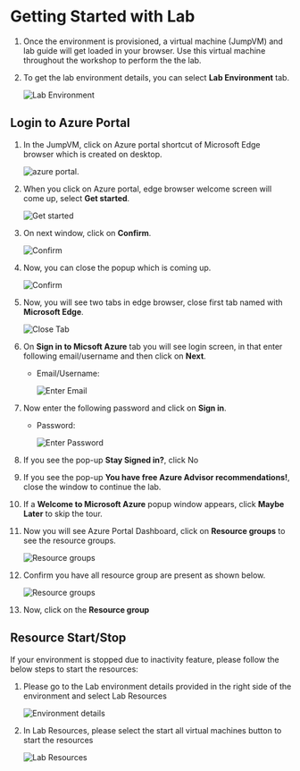 # Getting Started with Lab

1. Once the environment is provisioned, a virtual machine (JumpVM) and lab guide will get loaded in your browser. Use this virtual machine throughout the workshop to perform the the lab.
1. To get the lab environment details, you can select **Lab Environment** tab. 

   ![](images/udacity-01.png "Lab Environment")
 
 
 
## Login to Azure Portal
1. In the JumpVM, click on Azure portal shortcut of Microsoft Edge browser which is created on desktop.

   ![azure portal.](images/udacity-02.png)
   
1. When you click on Azure portal, edge browser welcome screen will come up, select **Get started**.

   ![](images/17.png "Get started")
   
1. On next window, click on **Confirm**.

   ![](images/18.png "Confirm")
   
1. Now, you can close the popup which is coming up.

   ![](images/19.png "Confirm")
   
1. Now, you will see two tabs in edge browser, close first tab named with **Microsoft Edge**.

   ![](images/20.png "Close Tab")
   
1. On **Sign in to Micsoft Azure** tab you will see login screen, in that enter following email/username and then click on **Next**. 
   * Email/Username: <inject key="AzureAdUserEmail"></inject>
   
     ![](images/21.png "Enter Email")
     
1. Now enter the following password and click on **Sign in**.
   * Password: <inject key="AzureAdUserPassword"></inject>
   
     ![](images/22.png "Enter Password")
     
1. If you see the pop-up **Stay Signed in?**, click No

1. If you see the pop-up **You have free Azure Advisor recommendations!**, close the window to continue the lab.

1. If a **Welcome to Microsoft Azure** popup window appears, click **Maybe Later** to skip the tour.
   
1. Now you will see Azure Portal Dashboard, click on **Resource groups** to see the resource groups.

   ![](images/23.png "Resource groups")
   
1. Confirm you have all resource group are present as shown below.

   ![](images/udacity-03.png "Resource groups")
   
1. Now, click on the **Resource group** 

## Resource Start/Stop

If your environment is stopped due to inactivity feature, please follow the below steps to start the resources: 

1. Please go to the Lab environment details provided in the right side of the environment and select Lab Resources

   ![](images/cand-01.png.png "Environment details")
   
2. In Lab Resources, please select the start all virtual machines button to start the resources

   ![](images/cand-02.png.png "Lab Resources")
